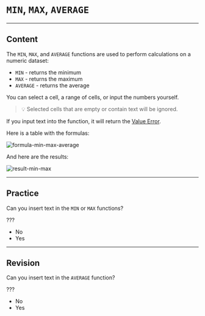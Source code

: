 ﻿---
author: Stefan-Stojanovic

type: normal

category: how-to

links:
  - '[MIN](https://support.google.com/docs/answer/3094017?hl=en){documentation}'
  - '[MAX](https://support.google.com/docs/answer/3094013?hl=en){documentation}'
  - '[AVERAGE](https://support.google.com/docs/answer/3093615?hl=en){documentation}'

---

# `MIN`, `MAX`, `AVERAGE`

---
## Content

The `MIN`, `MAX`, and `AVERAGE` functions are used to perform calculations on a numeric dataset:
- `MIN` - returns the minimum
- `MAX` - returns the maximum
- `AVERAGE` - returns the average

You can select a cell, a range of cells, or input the numbers yourself.

> 💡 Selected cells that are empty or contain text will be ignored.

If you input text into the function, it will return the [Value Error](https://www.enki.com/glossary/spreadsheets/value-error).

Here is a table with the formulas:

![formula-min-max-average](https://img.enkipro.com/f802d2236caee3a202c89fa80900b303.png)

And here are the results: 

![result-min-max](https://img.enkipro.com/42551f870c015f9013622e86fd37badc.png)

---
## Practice

Can you insert text in the `MIN` or `MAX` functions?

???

- No
- Yes

---
## Revision

Can you insert text in the `AVERAGE` function?

???

- No
- Yes
